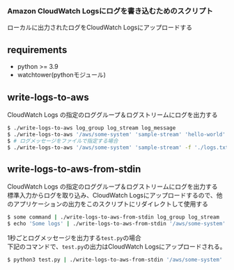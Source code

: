 ### Amazon CloudWatch Logsにログを書き込むためのスクリプト

ローカルに出力されたログをCloudWatch Logsにアップロードする

## requirements
- python >= 3.9
- watchtower(pythonモジュール)

## write-logs-to-aws
CloudWatch Logs の指定のロググループ＆ログストリームにログを出力する
```bash
$ ./write-logs-to-aws log_group log_stream log_message
$ ./write-logs-to-aws '/aws/some-system' 'sample-stream' 'hello-world'
$ # ログメッセージをファイルで指定する場合
$ ./write-logs-to-aws '/aws/some-system' 'sample-stream' -f './logs.txt'
```

## write-logs-to-aws-from-stdin
CloudWatch Logs の指定のロググループ＆ログストリームにログを出力する  
標準入力からログを取り込み、CloudWatch Logsにアップロードするので、他のアプリケーションの出力をこのスクリプトにリダイレクトして使用する
```bash
$ some command | ./write-logs-to-aws-from-stdin log_group log_stream
$ echo 'Some logs' | ./write-logs-to-aws-from-stdin '/aws/some-system' 'sample-stream'
```
1秒ごとログメッセージを出力する`test.py`の場合  
下記のコマンドで、`test.py`の出力はCloudWatch Logsにアップロードされる。
```bash
$ python3 test.py | ./write-logs-to-aws-from-stdin '/aws/some-system' 'sample-stream'
```
